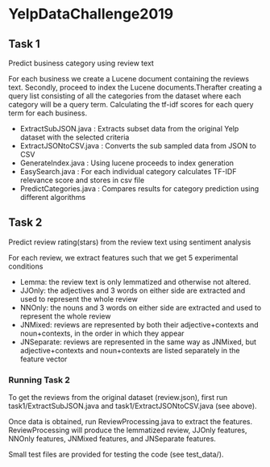 # YelpDataChallenge2019

## Task 1
   Predict business category using review text
   
   For each business we create a Lucene document containing the reviews text. Secondly, proceed to index the Lucene documents.Therafter creating a query list consisting of all the categories from the dataset where each category will be a query term. Calculating the tf-idf scores for each query term for each business.

- ExtractSubJSON.java :
    Extracts subset data from the original Yelp dataset with the selected criteria
- ExtractJSONtoCSV.java :
    Converts the sub sampled data from JSON to CSV
- GenerateIndex.java :
    Using lucene proceeds to index generation
- EasySearch.java :
    For each individual category calculates TF-IDF relevance score and stores in csv file
- PredictCategories.java :
    Compares results for category prediction using different algorithms

## Task 2
   Predict review rating(stars) from the review text using sentiment analysis

   For each review, we extract features such that we get 5 experimental conditions
* Lemma: the review text is only lemmatized and otherwise not altered.
* JJOnly: the adjectives and 3 words on either side are extracted and used to represent the whole review
* NNOnly: the nouns and 3 words on either side are extracted and used to represent the whole review
* JNMixed: reviews are represented by both their adjective+contexts and noun+contexts, in the
order in which they appear
* JNSeparate: reviews are represented in the same way as JNMixed, but adjective+contexts
and noun+contexts are listed separately in the feature vector

### Running Task 2
To get the reviews from the original dataset (review.json), first run
task1/ExtractSubJSON.java and task1/ExtractJSONtoCSV.java (see above).

Once data is obtained, run ReviewProcessing.java to extract the features. 
ReviewProcessing will produce the lemmatized review, JJOnly features, NNOnly features, 
JNMixed features, and JNSeparate features. 

Small test files are provided for testing the code (see test_data/).